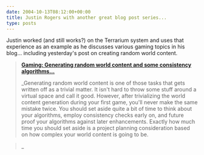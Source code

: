 ```yaml
---
date: 2004-10-13T08:12:00+00:00
title: Justin Rogers with another great blog post series...
type: posts
---
```

Justin worked (and still works?) on the Terrarium system and uses that experience as an example as he discusses various gaming topics in his blog... including yesterday's post on creating random world content.

> **[Gaming: Generating random world content and some consistency algorithms... ](https://weblogs.asp.net/justin_rogers/archive/2004/10/12/241583.aspx)**
>
> _Generating random world content is one of those tasks that gets written off as a trivial matter. It isn't hard to throw some stuff around a virtual space and call it good. However, after trivializing the world content generation during your first game, you'll never make the same mistake twice. You should set aside quite a bit of time to think about your algorithms, employ consistency checks early on, and future proof your algorithms against later enhancements. Exactly how much time you should set aside is a project planning consideration based on how complex your world content is going to be.

>_
